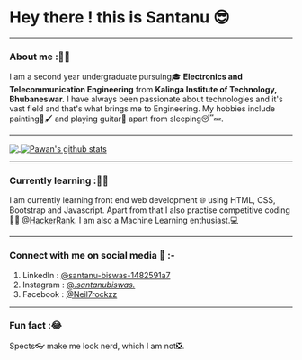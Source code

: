 # Hey there ! this is Santanu 😎

***
### About me :🤙🏼
  I am a second year undergraduate pursuing🎓 **Electronics and Telecommunication Engineering** from **Kalinga Institute of Technology, Bhubaneswar.** I have always been passionate about technologies and it's vast field and that's what brings me to Engineering. My hobbies include painting🎨🖌️ and playing guitar🎸 apart from sleeping😴💤.
  
***
<a href="https://github.com/SantanuxD">
  <img align="center" src="https://github-readme-stats.vercel.app/api/top-langs/?username=SantanuxD&theme=dark&hide_langs_below=1" />
</a>
<a href="https://github.com/SantanuxD">
 <img align="center" src="https://github-readme-stats.vercel.app/api?username=SantanuxD&show_icons=true&theme=dark&line_height=27" alt="Pawan's github stats"/>
</a>

***

### Currently learning :🧑‍🎓
  I am currently learning front end web development 🌐 using HTML, CSS, Bootstrap and Javascript. Apart from that I also practise competitive coding🐱‍💻 <a       href="https://www.hackerrank.com/dashboard">@HackerRank</a>. I am also a Machine Learning enthusiast.💻 

***
### Connect with me on social media 📲 :-
1. LinkedIn : <a href="https://www.linkedin.com/in/santanu-biswas-1482591a7/">@santanu-biswas-1482591a7</a>
2. Instagram : <a href="https://www.instagram.com/_.santanubiswas._/">@_.santanubiswas._</a>
3. Facebook : <a href="https://www.linkedin.com/in/santanu-biswas-1482591a7/https://www.facebook.com/Neil7rockzz/">@Neil7rockzz</a>

***
### Fun fact :😂
  Spects👓 make me look nerd, which I am not❎.
